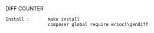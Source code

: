 DIFF COUNTER

    Install :       make install                     
                    composer global require eriocl\gendiff   